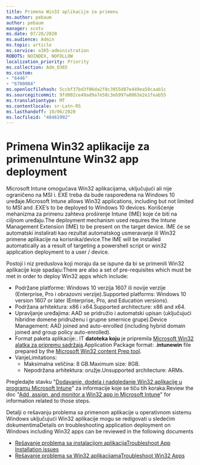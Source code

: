 ```yaml
---
title: Primena Win32 aplikacije za primenu
ms.author: pebaum
author: pebaum
manager: scotv
ms.date: 07/28/2020
ms.audience: Admin
ms.topic: article
ms.service: o365-administration
ROBOTS: NOINDEX, NOFOLLOW
localization_priority: Priority
ms.collection: Adm_O365
ms.custom:
- "6446"
- "6700004"
ms.openlocfilehash: 5ccbf37bd3f06da2f8c3955d87e449ea58caab1c
ms.sourcegitcommit: 9fd002ce49ad9a7e58c3eb997a8063e2e1feab55
ms.translationtype: MT
ms.contentlocale: sr-Latn-RS
ms.lasthandoff: 10/06/2020
ms.locfileid: "48461992"
---
```

# <a name="intune-win32-app-deployment"></a><span data-ttu-id="1a900-102">Primena Win32 aplikacije za primenu</span><span class="sxs-lookup"><span data-stu-id="1a900-102">Intune Win32 app deployment</span></span>

<span data-ttu-id="1a900-103">Microsoft Intune omogućava Win32 aplikacijama, uključujući ali nije ograničeno na MSI i. EXE treba da bude raspoređena na Windows 10 uređaje.</span><span class="sxs-lookup"><span data-stu-id="1a900-103">Microsoft Intune allows Win32 applications, including but not limited to MSI and .EXE’s to be deployed to Windows 10 devices.</span></span> <span data-ttu-id="1a900-104">Korišćenje mehanizma za primenu zahteva proširenje Intune (IME) koje će biti na ciljnom uređaju.</span><span class="sxs-lookup"><span data-stu-id="1a900-104">The deployment mechanism used requires the Intune Management Extension (IME) to be present on the target device.</span></span> <span data-ttu-id="1a900-105">IME će se automatski instalirati kao rezultat automatskog usmeravanje ili Win32 primene aplikacije na korisnika/device.</span><span class="sxs-lookup"><span data-stu-id="1a900-105">The IME will be installed automatically as a result of targeting a powershell script or win32 application deployment to a user / device.</span></span>

<span data-ttu-id="1a900-106">Postoji i niz preduslova koji moraju da se ispune da bi se primenili Win32 aplikacije koje spadaju:</span><span class="sxs-lookup"><span data-stu-id="1a900-106">There are also a set of pre-requisites which must be met in order to deploy Win32 apps which include:</span></span>

- <span data-ttu-id="1a900-107">Podržane platforme: Windows 10 verzija 1607 ili novije verzije (Enterprise, Pro i obrazovni verzije).</span><span class="sxs-lookup"><span data-stu-id="1a900-107">Supported platforms: Windows 10 version 1607 or later (Enterprise, Pro, and Education versions).</span></span>
- <span data-ttu-id="1a900-108">Podržana arhitektura: x86 i x64.</span><span class="sxs-lookup"><span data-stu-id="1a900-108">Supported architecture: x86 and x64.</span></span>
- <span data-ttu-id="1a900-109">Upravljanje uređajima: AAD se pridružio i automatski upisan (uključujući hibridne domene pridruženu i grupne smernice grupe).</span><span class="sxs-lookup"><span data-stu-id="1a900-109">Device Management: AAD joined and auto-enrolled (including hybrid domain joined and group policy auto-enrolled).</span></span>
- <span data-ttu-id="1a900-110">Format paketa aplikacije:. IT **datoteka koju**  je pripremila [Microsoft Win32 alatka za pripremu sadržaja](https://docs.microsoft.com/mem/intune/apps/apps-win32-prepare).</span><span class="sxs-lookup"><span data-stu-id="1a900-110">Application Package format: .**intunewin**  file prepared by the [Microsoft Win32 content Prep tool](https://docs.microsoft.com/mem/intune/apps/apps-win32-prepare).</span></span>
- <span data-ttu-id="1a900-111">Vanje</span><span class="sxs-lookup"><span data-stu-id="1a900-111">Limitations:</span></span>
    - <span data-ttu-id="1a900-112">Maksimalna veličina: 8 GB.</span><span class="sxs-lookup"><span data-stu-id="1a900-112">Maximum size: 8GB.</span></span>
    - <span data-ttu-id="1a900-113">Nepodržana arhitektura: oružje.</span><span class="sxs-lookup"><span data-stu-id="1a900-113">Unsupported architecture: ARMs.</span></span>

<span data-ttu-id="1a900-114">Pregledajte stavku "[Dodavanje, dodela i nadgledanje Win32 aplikacije u programu Microsoft Intune](https://docs.microsoft.com/mem/intune/apps/apps-win32-add)" za informacije koje se tiču tih koraka.</span><span class="sxs-lookup"><span data-stu-id="1a900-114">Review the doc "[Add, assign, and monitor a Win32 app in Microsoft Intune](https://docs.microsoft.com/mem/intune/apps/apps-win32-add)" for information related to those steps.</span></span>

<span data-ttu-id="1a900-115">Detalji o rešavanju problema sa primenom aplikacije u operativnom sistemu Windows uključujući Win32 aplikacije mogu se redigovati u sledećim dokumentima</span><span class="sxs-lookup"><span data-stu-id="1a900-115">Details on troubleshooting application deployment on Windows including Win32 apps can be reviewed in the following documents</span></span>

- [<span data-ttu-id="1a900-116">Rešavanje problema sa instalacijom aplikacija</span><span class="sxs-lookup"><span data-stu-id="1a900-116">Troubleshoot App Installation issues</span></span>](https://docs.microsoft.com/mem/intune/apps/troubleshoot-app-install)  
- [<span data-ttu-id="1a900-117">Rešavanje problema sa Win32 aplikacijama</span><span class="sxs-lookup"><span data-stu-id="1a900-117">Troubleshoot Win32 Apps</span></span>](https://docs.microsoft.com/mem/intune/apps/apps-win32-troubleshoot)